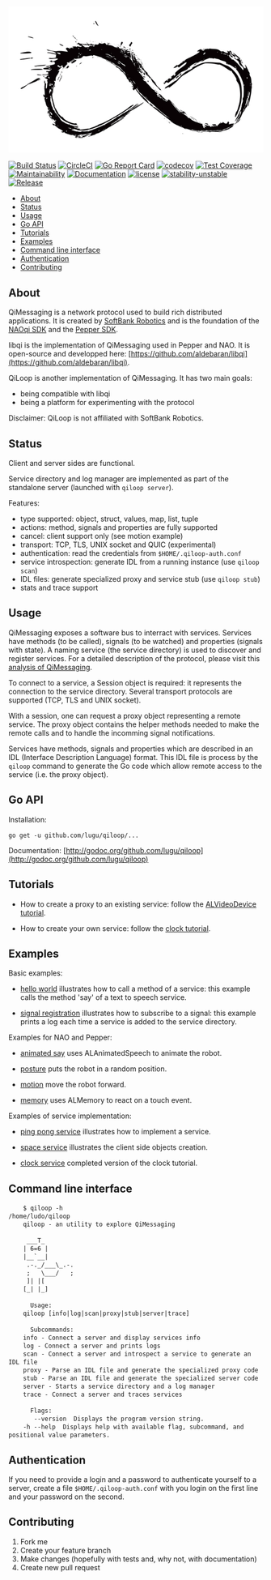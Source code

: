 ![qiloop](https://github.com/lugu/qiloop/blob/master/doc/logo.jpg)

[![Build Status](https://travis-ci.org/lugu/qiloop.svg?branch=master)](https://travis-ci.org/lugu/qiloop)
[![CircleCI](https://circleci.com/gh/lugu/qiloop/tree/master.svg?style=shield)](https://circleci.com/gh/lugu/qiloop)
[![Go Report Card](https://goreportcard.com/badge/github.com/lugu/qiloop)](https://goreportcard.com/report/github.com/lugu/qiloop)
[![codecov](https://codecov.io/gh/lugu/qiloop/branch/master/graph/badge.svg)](https://codecov.io/gh/lugu/qiloop)
[![Test Coverage](https://api.codeclimate.com/v1/badges/b192466a26dbced44274/test_coverage)](https://codeclimate.com/github/lugu/qiloop/test_coverage)
[![Maintainability](https://api.codeclimate.com/v1/badges/b192466a26dbced44274/maintainability)](https://codeclimate.com/github/lugu/qiloop/maintainability)
[![Documentation](https://godoc.org/github.com/lugu/qiloop?status.svg)](http://godoc.org/github.com/lugu/qiloop)
[![license](https://img.shields.io/github/license/lugu/qiloop.svg?maxAge=2592000)](https://github.com/lugu/qiloop/blob/master/LICENSE)
[![stability-unstable](https://img.shields.io/badge/stability-unstable-yellow.svg)](https://github.com/emersion/stability-badges#unstable)
[![Release](https://img.shields.io/github/tag/lugu/qiloop.svg)](https://github.com/lugu/qiloop/releases)

<!-- START doctoc generated TOC please keep comment here to allow auto update -->
<!-- DON'T EDIT THIS SECTION, INSTEAD RE-RUN doctoc TO UPDATE -->


- [About](#about)
- [Status](#status)
- [Usage](#usage)
- [Go API](#go-api)
- [Tutorials](#tutorials)
- [Examples](#examples)
- [Command line interface](#command-line-interface)
- [Authentication](#authentication)
- [Contributing](#contributing)

<!-- END doctoc generated TOC please keep comment here to allow auto update -->

## About

QiMessaging is a network protocol used to build rich distributed applications.
It is created by [SoftBank Robotics](https://www.softbankrobotics.com/emea/en/index)
and is the foundation of the [NAOqi SDK](http://doc.aldebaran.com/2-8/) and
the [Pepper SDK](https://qisdk.softbankrobotics.com/).

libqi is the implementation of QiMessaging used in Pepper and NAO.
It is open-source and developped here:
[https://github.com/aldebaran/libqi](https://github.com/aldebaran/libqi).

QiLoop is another implementation of QiMessaging. It has two main goals:
  - being compatible with libqi
  - being a platform for experimenting with the protocol

Disclaimer: QiLoop is not affiliated with SoftBank Robotics.

## Status

Client and server sides are functional.

Service directory and log manager are implemented as part of the
standalone server (launched with `qiloop server`).

Features:
  - type supported: object, struct, values, map, list, tuple
  - actions: method, signals and properties are fully supported
  - cancel: client support only (see motion example)
  - transport: TCP, TLS, UNIX socket and QUIC (experimental)
  - authentication: read the credentials from `$HOME/.qiloop-auth.conf`
  - service introspection: generate IDL from a running instance (use `qiloop scan`)
  - IDL files: generate specialized proxy and service stub (use `qiloop stub`)
  - stats and trace support

## Usage

QiMessaging exposes a software bus to interract with services. Services have
methods (to be called), signals (to be watched) and properties (signals with
state). A naming service (the service directory) is used to discover and
register services. For a detailed description of the protocol, please visit
this [analysis of
QiMessaging](https://github.com/lugu/qiloop/blob/master/doc/about-qimessaging.md).

To connect to a service, a Session object is required: it represents the
connection to the service directory. Several transport protocols are supported
(TCP, TLS and UNIX socket).

With a session, one can request a proxy object representing a remote service.
The proxy object contains the helper methods needed to make the remote calls
and to handle the incomming signal notifications.

Services have methods, signals and properties which are described in an IDL
(Interface Description Language) format. This IDL file is process by the
`qiloop` command to generate the Go code which allow remote access to the
service (i.e. the proxy object).

## Go API

Installation:

    go get -u github.com/lugu/qiloop/...

Documentation: [http://godoc.org/github.com/lugu/qiloop](http://godoc.org/github.com/lugu/qiloop)

## Tutorials

  - How to create a proxy to an existing service: follow the [ALVideoDevice tutorial](https://github.com/lugu/qiloop/blob/master/doc/tutorial-videodevice.md).

  - How to create your own service: follow the [clock tutorial](https://github.com/lugu/qiloop/blob/master/doc/tutorial-clock.md).

## Examples

Basic examples:

  -   [hello world](https://github.com/lugu/qiloop/blob/master/examples/say)
      illustrates how to call a method of a service: this example calls
      the method 'say' of a text to speech service.

  -   [signal registration](https://github.com/lugu/qiloop/blob/master/examples/signal)
      illustrates how to subscribe to a signal: this example prints a
      log each time a service is added to the service directory.

Examples for NAO and Pepper:

  -   [animated say](https://github.com/lugu/qiloop/blob/master/examples/animated-say)
      uses ALAnimatedSpeech to animate the robot.

  -   [posture](https://github.com/lugu/qiloop/blob/master/examples/posture)
      puts the robot in a random position.

  -   [motion](https://github.com/lugu/qiloop/blob/master/examples/motion)
      move the robot forward.

  -   [memory](https://github.com/lugu/qiloop/blob/master/examples/memory)
      uses ALMemory to react on a touch event.

Examples of service implementation:

  -   [ping pong service](https://github.com/lugu/qiloop/blob/master/examples/pong)
      illustrates how to implement a service.

  -   [space service](https://github.com/lugu/qiloop/blob/master/examples/space)
      illustrates the client side objects creation.

  -   [clock service](https://github.com/lugu/qiloop/blob/master/examples/clock)
      completed version of the clock tutorial.

## Command line interface

```
    $ qiloop -h                                                                                                                                                            /home/ludo/qiloop
    qiloop - an utility to explore QiMessaging

	 ___T_
	| 6=6 |
	|__`__|
     .-._/___\_.-.
     ;   \___/   ;
	 ]| |[
	[_| |_]

      Usage:
	qiloop [info|log|scan|proxy|stub|server|trace]

      Subcommands:
	info - Connect a server and display services info
	log - Connect a server and prints logs
	scan - Connect a server and introspect a service to generate an IDL file
	proxy - Parse an IDL file and generate the specialized proxy code
	stub - Parse an IDL file and generate the specialized server code
	server - Starts a service directory and a log manager
	trace - Connect a server and traces services

      Flags:
	   --version  Displays the program version string.
	-h --help  Displays help with available flag, subcommand, and positional value parameters.
```

## Authentication

If you need to provide a login and a password to authenticate yourself
to a server, create a file `$HOME/.qiloop-auth.conf` with you login on the
first line and your password on the second.

## Contributing

 1. Fork me
 2. Create your feature branch
 3. Make changes (hopefully with tests and, why not, with documentation)
 4. Create new pull request
